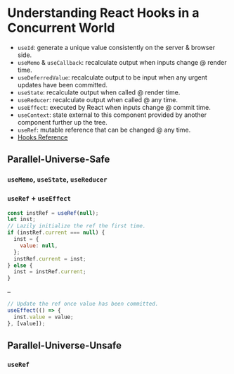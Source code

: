 # Understanding React Hooks in a Concurrent World

- `useId`: generate a unique value consistently on the server & browser side.
- `useMemo` & `useCallback`: recalculate output when inputs change @ render time.
- `useDeferredValue`: recalculate output to be input when any urgent updates have been committed.
- `useState`: recalculate output when called @ render time.
- `useReducer`: recalculate output when called @ any time.
- `useEffect`: executed by React when inputs change @ commit time.
- `useContext`: state external to this component provided by another component further up the tree.
- `useRef`: mutable reference that can be changed @ any time.
- [Hooks Reference](https://reactjs.org/docs/hooks-reference.html)

## Parallel-Universe-Safe

### `useMemo`, `useState`, `useReducer`



### `useRef` + `useEffect`

```js
const instRef = useRef(null);
let inst;
// Lazily initialize the ref the first time.
if (instRef.current === null) {
  inst = {
    value: null,
  };
  instRef.current = inst;
} else {
  inst = instRef.current;
}

…

// Update the ref once value has been committed.
useEffect(() => {
  inst.value = value;
}, [value]);
```

## Parallel-Universe-Unsafe

### `useRef`
